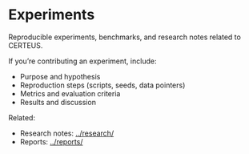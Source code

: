 # Experiments

Reproducible experiments, benchmarks, and research notes related to CERTEUS.

If you’re contributing an experiment, include:

- Purpose and hypothesis
- Reproduction steps (scripts, seeds, data pointers)
- Metrics and evaluation criteria
- Results and discussion

Related:

- Research notes: [../research/](../research/)
- Reports: [../reports/](../reports/)

